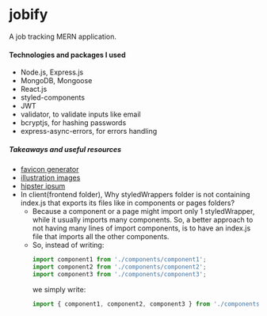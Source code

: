 # jobify

A job tracking MERN application.

#### Technologies and packages I used

- Node.js, Express.js
- MongoDB, Mongoose
- React.js
- styled-components
- JWT
- validator, to validate inputs like email
- bcryptjs, for hashing passwords
- express-async-errors, for errors handling

<!-- #### To setup the project locally

- Run -->

##### Takeaways and useful resources

- [favicon generator](https://favicon.io/)
- [illustration images](https://undraw.co/)
- [hipster ipsum](https://hipsum.co/)
- In client(frontend folder), Why styledWrappers folder is not containing index.js that exports its files like in components or pages folders?
  - Because a component or a page might import only 1 styledWrapper, while it usually imports many components. So, a better approach to not having many lines of import components, is to have an index.js file that imports all the other components.
  - So, instead of writing:
    ```javascript
    import component1 from './components/component1';
    import component2 from './components/component2';
    import component3 from './components/component3';
    ```
    we simply write:
    ```javascript
    import { component1, component2, component3 } from './components';
    ```
